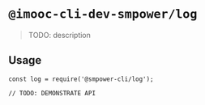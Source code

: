 # `@imooc-cli-dev-smpower/log`

> TODO: description

## Usage

```
const log = require('@smpower-cli/log');

// TODO: DEMONSTRATE API
```
